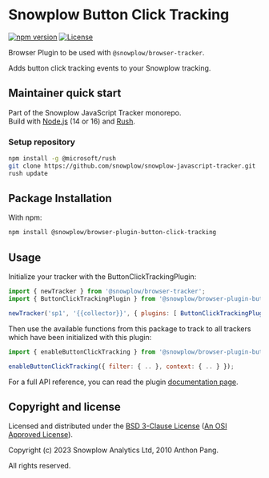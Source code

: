 # Snowplow Button Click Tracking

[![npm version][npm-image]][npm-url]
[![License][license-image]](LICENSE)

Browser Plugin to be used with `@snowplow/browser-tracker`.

Adds button click tracking events to your Snowplow tracking.

## Maintainer quick start

Part of the Snowplow JavaScript Tracker monorepo.  
Build with [Node.js](https://nodejs.org/en/) (14 or 16) and [Rush](https://rushjs.io/).

### Setup repository

```bash
npm install -g @microsoft/rush 
git clone https://github.com/snowplow/snowplow-javascript-tracker.git
rush update
```

## Package Installation

With npm:

```bash
npm install @snowplow/browser-plugin-button-click-tracking
```

## Usage

Initialize your tracker with the ButtonClickTrackingPlugin:

```js
import { newTracker } from '@snowplow/browser-tracker';
import { ButtonClickTrackingPlugin } from '@snowplow/browser-plugin-button-click-tracking';

newTracker('sp1', '{{collector}}', { plugins: [ ButtonClickTrackingPlugin() ] }); // Also stores reference at module level
```

Then use the available functions from this package to track to all trackers which have been initialized with this plugin:

```js
import { enableButtonClickTracking } from '@snowplow/browser-plugin-button-click-tracking';

enableButtonClickTracking({ filter: { .. }, context: { .. } });
```

For a full API reference, you can read the plugin [documentation page](https://docs.snowplow.io/docs/collecting-data/collecting-from-own-applications/javascript-trackers/browser-tracker/browser-tracker-v3-reference/plugins/button-click-tracking/).

## Copyright and license

Licensed and distributed under the [BSD 3-Clause License](LICENSE) ([An OSI Approved License][osi]).

Copyright (c) 2023 Snowplow Analytics Ltd, 2010 Anthon Pang.

All rights reserved.

[npm-url]: https://www.npmjs.com/package/@snowplow/browser-plugin-form-tracking
[npm-image]: https://img.shields.io/npm/v/@snowplow/browser-plugin-form-tracking
[osi]: https://opensource.org/licenses/BSD-3-Clause
[license-image]: https://img.shields.io/npm/l/@snowplow/browser-plugin-form-tracking
